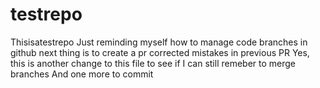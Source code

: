 # testrepo
Thisisatestrepo
Just reminding myself how to manage code branches in github
next thing is to create a pr
corrected mistakes in previous PR
Yes, this is another change to this file to see if I can still remeber to merge branches
And one more to commit 

